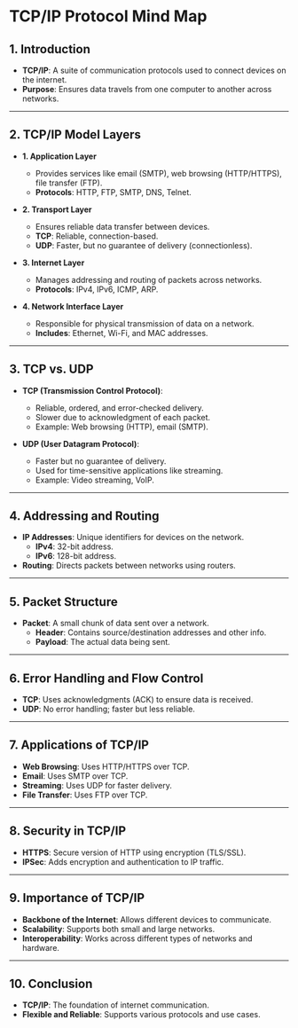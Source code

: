 # TCP/IP Protocol Mind Map

## 1. Introduction
- **TCP/IP**: A suite of communication protocols used to connect devices on the internet.
- **Purpose**: Ensures data travels from one computer to another across networks.

---

## 2. TCP/IP Model Layers
- **1. Application Layer**
  - Provides services like email (SMTP), web browsing (HTTP/HTTPS), file transfer (FTP).
  - **Protocols**: HTTP, FTP, SMTP, DNS, Telnet.
  
- **2. Transport Layer**
  - Ensures reliable data transfer between devices.
  - **TCP**: Reliable, connection-based.
  - **UDP**: Faster, but no guarantee of delivery (connectionless).

- **3. Internet Layer**
  - Manages addressing and routing of packets across networks.
  - **Protocols**: IPv4, IPv6, ICMP, ARP.

- **4. Network Interface Layer**
  - Responsible for physical transmission of data on a network.
  - **Includes**: Ethernet, Wi-Fi, and MAC addresses.

---

## 3. TCP vs. UDP
- **TCP (Transmission Control Protocol)**:
  - Reliable, ordered, and error-checked delivery.
  - Slower due to acknowledgment of each packet.
  - Example: Web browsing (HTTP), email (SMTP).

- **UDP (User Datagram Protocol)**:
  - Faster but no guarantee of delivery.
  - Used for time-sensitive applications like streaming.
  - Example: Video streaming, VoIP.

---

## 4. Addressing and Routing
- **IP Addresses**: Unique identifiers for devices on the network.
  - **IPv4**: 32-bit address.
  - **IPv6**: 128-bit address.
- **Routing**: Directs packets between networks using routers.

---

## 5. Packet Structure
- **Packet**: A small chunk of data sent over a network.
  - **Header**: Contains source/destination addresses and other info.
  - **Payload**: The actual data being sent.

---

## 6. Error Handling and Flow Control
- **TCP**: Uses acknowledgments (ACK) to ensure data is received.
- **UDP**: No error handling; faster but less reliable.

---

## 7. Applications of TCP/IP
- **Web Browsing**: Uses HTTP/HTTPS over TCP.
- **Email**: Uses SMTP over TCP.
- **Streaming**: Uses UDP for faster delivery.
- **File Transfer**: Uses FTP over TCP.

---

## 8. Security in TCP/IP
- **HTTPS**: Secure version of HTTP using encryption (TLS/SSL).
- **IPSec**: Adds encryption and authentication to IP traffic.

---

## 9. Importance of TCP/IP
- **Backbone of the Internet**: Allows different devices to communicate.
- **Scalability**: Supports both small and large networks.
- **Interoperability**: Works across different types of networks and hardware.

---

## 10. Conclusion
- **TCP/IP**: The foundation of internet communication.
- **Flexible and Reliable**: Supports various protocols and use cases.